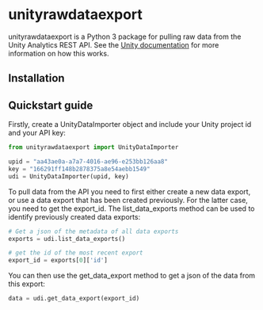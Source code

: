 # unityrawdataexport
unityrawdataexport is a Python 3 package for pulling raw data from the Unity Analytics REST API. See the [Unity documentation](https://docs.unity3d.com/Manual/UnityAnalyticsRawDataExport.html) for more information on how this works.

## Installation

## Quickstart guide
Firstly, create a UnityDataImporter object and include your Unity project id and your API key:

```python
from unityrawdataexport import UnityDataImporter

upid = "aa43ae0a-a7a7-4016-ae96-e253bb126aa8"
key = "166291ff148b2878375a8e54aebb1549"
udi = UnityDataImporter(upid, key)
```

To pull data from the API you need to first either create a new data export, or use a data export that has been created previously. For the latter case, you need to get the export_id. The list_data_exports method can be used to identify previously created data exports:

```python
# Get a json of the metadata of all data exports
exports = udi.list_data_exports()

# get the id of the most recent export
export_id = exports[0]['id']
```

You can then use the get_data_export method to get a json of the data from this export:

```python
data = udi.get_data_export(export_id)
```
